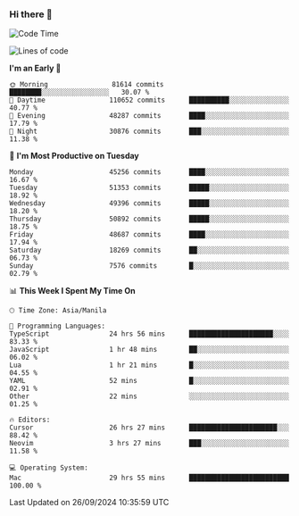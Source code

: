 ### Hi there 👋

<!--START_SECTION:waka-->
![Code Time](http://img.shields.io/badge/Code%20Time-5%2C598%20hrs%2053%20mins-blue)

![Lines of code](https://img.shields.io/badge/From%20Hello%20World%20I%27ve%20Written-119.8%20million%20lines%20of%20code-blue)

**I'm an Early 🐤** 

```text
🌞 Morning                81614 commits       ████████░░░░░░░░░░░░░░░░░   30.07 % 
🌆 Daytime                110652 commits      ██████████░░░░░░░░░░░░░░░   40.77 % 
🌃 Evening                48287 commits       ████░░░░░░░░░░░░░░░░░░░░░   17.79 % 
🌙 Night                  30876 commits       ███░░░░░░░░░░░░░░░░░░░░░░   11.38 % 
```
📅 **I'm Most Productive on Tuesday** 

```text
Monday                   45256 commits       ████░░░░░░░░░░░░░░░░░░░░░   16.67 % 
Tuesday                  51353 commits       █████░░░░░░░░░░░░░░░░░░░░   18.92 % 
Wednesday                49396 commits       █████░░░░░░░░░░░░░░░░░░░░   18.20 % 
Thursday                 50892 commits       █████░░░░░░░░░░░░░░░░░░░░   18.75 % 
Friday                   48687 commits       ████░░░░░░░░░░░░░░░░░░░░░   17.94 % 
Saturday                 18269 commits       ██░░░░░░░░░░░░░░░░░░░░░░░   06.73 % 
Sunday                   7576 commits        █░░░░░░░░░░░░░░░░░░░░░░░░   02.79 % 
```


📊 **This Week I Spent My Time On** 

```text
🕑︎ Time Zone: Asia/Manila

💬 Programming Languages: 
TypeScript               24 hrs 56 mins      █████████████████████░░░░   83.33 % 
JavaScript               1 hr 48 mins        ██░░░░░░░░░░░░░░░░░░░░░░░   06.02 % 
Lua                      1 hr 21 mins        █░░░░░░░░░░░░░░░░░░░░░░░░   04.55 % 
YAML                     52 mins             █░░░░░░░░░░░░░░░░░░░░░░░░   02.91 % 
Other                    22 mins             ░░░░░░░░░░░░░░░░░░░░░░░░░   01.25 % 

🔥 Editors: 
Cursor                   26 hrs 27 mins      ██████████████████████░░░   88.42 % 
Neovim                   3 hrs 27 mins       ███░░░░░░░░░░░░░░░░░░░░░░   11.58 % 

💻 Operating System: 
Mac                      29 hrs 55 mins      █████████████████████████   100.00 % 
```


 Last Updated on 26/09/2024 10:35:59 UTC
<!--END_SECTION:waka-->


<!--
**rad182/rad182** is a ✨ _special_ ✨ repository because its `README.md` (this file) appears on your GitHub profile.

Here are some ideas to get you started:

- 🔭 I’m currently working on ...
- 🌱 I’m currently learning ...
- 👯 I’m looking to collaborate on ...
- 🤔 I’m looking for help with ...
- 💬 Ask me about ...
- 📫 How to reach me: ...
- 😄 Pronouns: ...
- ⚡ Fun fact: ...
-->
